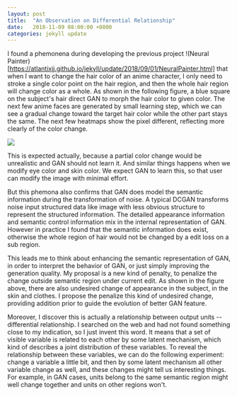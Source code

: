 ```yaml
---
layout: post
title:  "An Observation on Differential Relationship"
date:   2018-11-09 08:00:00 +0800
categories: jekyll update
---
```


I found a phemonena during developing the previous project !(Neural Painter)[https://atlantixjj.github.io/jekyll/update/2018/09/01/NeuralPainter.html] that when I want to change the hair color of an anime character, I only need to stroke a single color point on the hair region, and then the whole hair region will change color as a whole. As shown in the following figure, a blue square on the subject's hair direct GAN to morph the hair color to given color. The next few anime faces are generated by small learning step, which we can see a gradual change toward the target hair color while the other part stays the same. The next few heatmaps show the pixel different, reflecting more clearly of the color change.

![]({{site.baseurl}}/assets/differential_relationship.png)

This is expected actually, because a partial color change would be unrealistic and GAN should not learn it. And similar things happens when we modify eye color and skin color. We expect GAN to learn this, so that user can modify the image with minimal effort.

But this phemona also confirms that GAN does model the semantic information during the transformation of noise. A typical DCGAN transforms noise input structured data like image with less obvious structure to represent the structured information. The detailed appearance information and semantic control information mix in the internal representation of GAN. However in practice I found that the semantic information does exist, otherwise the whole region of hair would not be changed by a edit loss on a sub region.

This leads me to think about enhancing the semantic representation of GAN, in order to interpret the behavior of GAN, or just simply improving the generation quality. My proposal is a new kind of penalty, to penalize the change outside semantic region under current edit. As shown in the figure above, there are also undesired change of appearance in the subject, in the skin and clothes. I propose the penalize this kind of undesired change, providing addition prior to guide the evolution of better GAN feature.

Moreover, I discover this is actually a relationship between output units -- differential relationship. I searched on the web and had not found something close to my indication, so I just invent this word. It means that a set of visible variable is related to each other by some latent mechanism, which kind of describes a joint distribution of these variables. To reveal the relationship between these variables, we can do the following experiment: change a variable a little bit, and then by some latent mechanism all other variable change as well, and these changes might tell us interesting things. For example, in GAN cases, units belong to the same semantic region might well change together and units on other regions won't.